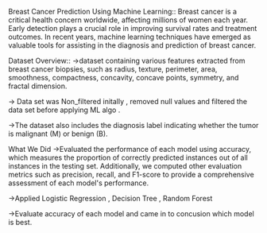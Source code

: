
Breast Cancer Prediction Using Machine Learning::
Breast cancer is a critical health concern worldwide, affecting millions of women each year. Early detection plays a crucial role in improving survival rates and treatment outcomes. In recent years, machine learning techniques have emerged as valuable tools for assisting in the diagnosis and prediction of breast cancer.

Dataset Overview::
->dataset containing various features extracted from breast cancer biopsies, such as radius, texture, perimeter, area, smoothness, compactness, concavity, concave points, symmetry, and fractal dimension. 

-> Data set was Non_filtered initally ,  removed null values and filtered the data set before applying ML algo .

->The dataset also includes the diagnosis label indicating whether the tumor is malignant (M) or benign (B).


What We Did
->Evaluated the performance of each model using accuracy, which measures the proportion of correctly predicted instances out of all instances in the testing set. Additionally, we computed other evaluation metrics such as precision, recall, and F1-score to provide a comprehensive assessment of each model's performance.

->Applied Logistic Regression , Decision Tree , Random Forest

->Evaluate accuracy of each model and came in to concusion which model is best. 
